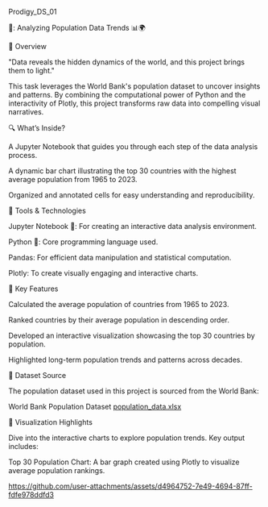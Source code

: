 Prodigy_DS_01

🌟: Analyzing Population Data Trends 📊🌍

🚀 Overview

"Data reveals the hidden dynamics of the world, and this project brings them to light."

This task leverages the World Bank's population dataset to uncover insights and patterns. By combining the computational power of Python and the interactivity of Plotly, this project transforms raw data into compelling visual narratives.

🔍 What’s Inside?

A Jupyter Notebook that guides you through each step of the data analysis process.

A dynamic bar chart illustrating the top 30 countries with the highest average population from 1965 to 2023.

Organized and annotated cells for easy understanding and reproducibility.

🔧 Tools & Technologies

Jupyter Notebook 📓: For creating an interactive data analysis environment.

Python 🐍: Core programming language used.

Pandas: For efficient data manipulation and statistical computation.

Plotly: To create visually engaging and interactive charts.

🌟 Key Features

Calculated the average population of countries from 1965 to 2023.

Ranked countries by their average population in descending order.

Developed an interactive visualization showcasing the top 30 countries by population.

Highlighted long-term population trends and patterns across decades.

📁 Dataset Source

The population dataset used in this project is sourced from the World Bank:

World Bank Population Dataset
[population_data.xlsx](https://github.com/user-attachments/files/18307633/population_data.xlsx)


🎥 Visualization Highlights

Dive into the interactive charts to explore population trends. Key output includes:

Top 30 Population Chart: A bar graph created using Plotly to visualize average population rankings.


https://github.com/user-attachments/assets/d4964752-7e49-4694-87ff-fdfe978ddfd3

